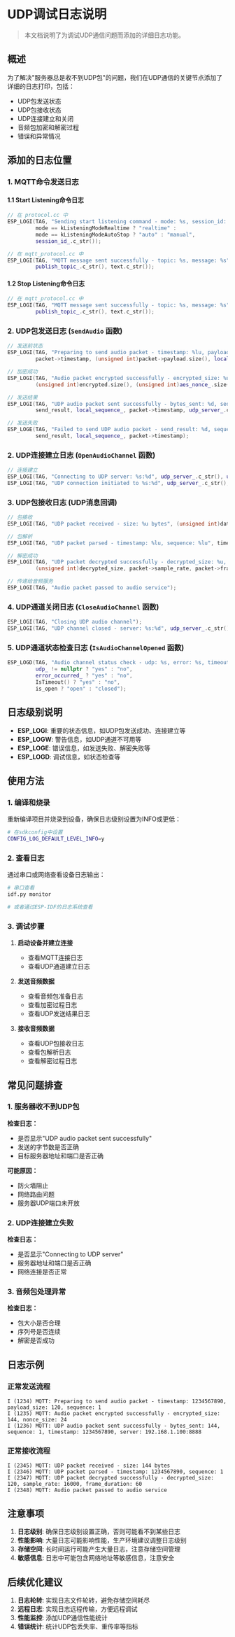 # UDP调试日志说明

> 本文档说明了为调试UDP通信问题而添加的详细日志功能。

## 概述

为了解决"服务器总是收不到UDP包"的问题，我们在UDP通信的关键节点添加了详细的日志打印，包括：
- UDP包发送状态
- UDP包接收状态
- UDP连接建立和关闭
- 音频包加密和解密过程
- 错误和异常情况

## 添加的日志位置

### 1. MQTT命令发送日志

#### 1.1 Start Listening命令日志
```cpp
// 在 protocol.cc 中
ESP_LOGI(TAG, "Sending start listening command - mode: %s, session_id: %s", 
         mode == kListeningModeRealtime ? "realtime" : 
         mode == kListeningModeAutoStop ? "auto" : "manual", 
         session_id_.c_str());

// 在 mqtt_protocol.cc 中
ESP_LOGI(TAG, "MQTT message sent successfully - topic: %s, message: %s", 
         publish_topic_.c_str(), text.c_str());
```

#### 1.2 Stop Listening命令日志
```cpp
// 在 mqtt_protocol.cc 中
ESP_LOGI(TAG, "MQTT message sent successfully - topic: %s, message: %s", 
         publish_topic_.c_str(), text.c_str());
```

### 2. UDP包发送日志 (`SendAudio` 函数)

```cpp
// 发送前状态
ESP_LOGI(TAG, "Preparing to send audio packet - timestamp: %lu, payload_size: %u, sequence: %lu", 
         packet->timestamp, (unsigned int)packet->payload.size(), local_sequence_ + 1);

// 加密成功
ESP_LOGI(TAG, "Audio packet encrypted successfully - encrypted_size: %u, nonce_size: %u", 
         (unsigned int)encrypted.size(), (unsigned int)aes_nonce_.size());

// 发送结果
ESP_LOGI(TAG, "UDP audio packet sent successfully - bytes_sent: %d, sequence: %lu, timestamp: %lu, server: %s:%d", 
         send_result, local_sequence_, packet->timestamp, udp_server_.c_str(), udp_port_);

// 发送失败
ESP_LOGE(TAG, "Failed to send UDP audio packet - send_result: %d, sequence: %lu, timestamp: %lu", 
         send_result, local_sequence_, packet->timestamp);
```

### 2. UDP连接建立日志 (`OpenAudioChannel` 函数)

```cpp
// 连接建立
ESP_LOGI(TAG, "Connecting to UDP server: %s:%d", udp_server_.c_str(), udp_port_);
ESP_LOGI(TAG, "UDP connection initiated to %s:%d", udp_server_.c_str(), udp_port_);
```

### 3. UDP包接收日志 (UDP消息回调)

```cpp
// 包接收
ESP_LOGI(TAG, "UDP packet received - size: %u bytes", (unsigned int)data.size());

// 包解析
ESP_LOGI(TAG, "UDP packet parsed - timestamp: %lu, sequence: %lu", timestamp, sequence);

// 解密成功
ESP_LOGI(TAG, "UDP packet decrypted successfully - decrypted_size: %u, sample_rate: %d, frame_duration: %d", 
         (unsigned int)decrypted_size, packet->sample_rate, packet->frame_duration);

// 传递给音频服务
ESP_LOGI(TAG, "Audio packet passed to audio service");
```

### 4. UDP通道关闭日志 (`CloseAudioChannel` 函数)

```cpp
ESP_LOGI(TAG, "Closing UDP audio channel");
ESP_LOGI(TAG, "UDP channel closed - server: %s:%d", udp_server_.c_str(), udp_port_);
```

### 5. UDP通道状态检查日志 (`IsAudioChannelOpened` 函数)

```cpp
ESP_LOGD(TAG, "Audio channel status check - udp: %s, error: %s, timeout: %s, result: %s", 
         udp_ != nullptr ? "yes" : "no", 
         error_occurred_ ? "yes" : "no", 
         IsTimeout() ? "yes" : "no",
         is_open ? "open" : "closed");
```

## 日志级别说明

- **ESP_LOGI**: 重要的状态信息，如UDP包发送成功、连接建立等
- **ESP_LOGW**: 警告信息，如UDP通道不可用等
- **ESP_LOGE**: 错误信息，如发送失败、解密失败等
- **ESP_LOGD**: 调试信息，如状态检查等

## 使用方法

### 1. 编译和烧录
重新编译项目并烧录到设备，确保日志级别设置为INFO或更低：

```bash
# 在sdkconfig中设置
CONFIG_LOG_DEFAULT_LEVEL_INFO=y
```

### 2. 查看日志
通过串口或网络查看设备日志输出：

```bash
# 串口查看
idf.py monitor

# 或者通过ESP-IDF的日志系统查看
```

### 3. 调试步骤

1. **启动设备并建立连接**
   - 查看MQTT连接日志
   - 查看UDP通道建立日志

2. **发送音频数据**
   - 查看音频包准备日志
   - 查看加密过程日志
   - 查看UDP发送结果日志

3. **接收音频数据**
   - 查看UDP包接收日志
   - 查看包解析日志
   - 查看解密过程日志

## 常见问题排查

### 1. 服务器收不到UDP包

**检查日志：**
- 是否显示"UDP audio packet sent successfully"
- 发送的字节数是否正确
- 目标服务器地址和端口是否正确

**可能原因：**
- 防火墙阻止
- 网络路由问题
- 服务器UDP端口未开放

### 2. UDP连接建立失败

**检查日志：**
- 是否显示"Connecting to UDP server"
- 服务器地址和端口是否正确
- 网络连接是否正常

### 3. 音频包处理异常

**检查日志：**
- 包大小是否合理
- 序列号是否连续
- 解密是否成功

## 日志示例

### 正常发送流程
```
I (1234) MQTT: Preparing to send audio packet - timestamp: 1234567890, payload_size: 120, sequence: 1
I (1235) MQTT: Audio packet encrypted successfully - encrypted_size: 144, nonce_size: 24
I (1236) MQTT: UDP audio packet sent successfully - bytes_sent: 144, sequence: 1, timestamp: 1234567890, server: 192.168.1.100:8888
```

### 正常接收流程
```
I (2345) MQTT: UDP packet received - size: 144 bytes
I (2346) MQTT: UDP packet parsed - timestamp: 1234567890, sequence: 1
I (2347) MQTT: UDP packet decrypted successfully - decrypted_size: 120, sample_rate: 16000, frame_duration: 60
I (2348) MQTT: Audio packet passed to audio service
```

## 注意事项

1. **日志级别**: 确保日志级别设置正确，否则可能看不到某些日志
2. **性能影响**: 大量日志可能影响性能，生产环境建议调整日志级别
3. **存储空间**: 长时间运行可能产生大量日志，注意存储空间管理
4. **敏感信息**: 日志中可能包含网络地址等敏感信息，注意安全

## 后续优化建议

1. **日志轮转**: 实现日志文件轮转，避免存储空间耗尽
2. **远程日志**: 实现日志远程传输，方便远程调试
3. **性能监控**: 添加UDP通信性能统计
4. **错误统计**: 统计UDP包丢失率、重传率等指标
